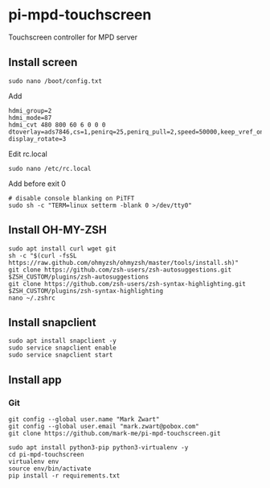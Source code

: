 # pi-mpd-touchscreen
Touchscreen controller for MPD server

## Install screen
```
sudo nano /boot/config.txt
```
Add
```
hdmi_group=2
hdmi_mode=87
hdmi_cvt 480 800 60 6 0 0 0
dtoverlay=ads7846,cs=1,penirq=25,penirq_pull=2,speed=50000,keep_vref_on=0,swapxy=0,pmax=255,xohms=150,xmin=200,xmax=3900,ymin=200,ymax=3900
display_rotate=3
```
Edit rc.local
```
sudo nano /etc/rc.local
```
Add before exit 0
```
# disable console blanking on PiTFT
sudo sh -c "TERM=linux setterm -blank 0 >/dev/tty0"
```

## Install OH-MY-ZSH

```
sudo apt install curl wget git
sh -c "$(curl -fsSL https://raw.github.com/ohmyzsh/ohmyzsh/master/tools/install.sh)"
git clone https://github.com/zsh-users/zsh-autosuggestions.git $ZSH_CUSTOM/plugins/zsh-autosuggestions
git clone https://github.com/zsh-users/zsh-syntax-highlighting.git $ZSH_CUSTOM/plugins/zsh-syntax-highlighting
nano ~/.zshrc
```

## Install snapclient
```
sudo apt install snapclient -y
sudo service snapclient enable
sudo service snapclient start
```

## Install app

### Git

```
git config --global user.name "Mark Zwart"
git config --global user.email "mark.zwart@pobox.com"
git clone https://github.com/mark-me/pi-mpd-touchscreen.git
```

```
sudo apt install python3-pip python3-virtualenv -y
cd pi-mpd-touchscreen
virtualenv env
source env/bin/activate
pip install -r requirements.txt
```
